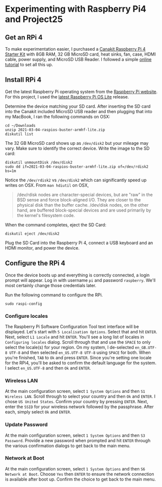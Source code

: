 # Experimenting with Raspberry Pi4 and Project25

## Get an RPi 4
To make experimentation easier, I purchased a [Canakit Raspberry Pi 4 Starter Kit](https://www.canakit.com/raspberry-pi-4-starter-kit.html)
with 8GB RAM, 32 GB MicroSD card, heat sinks, fan, case, HDMI cable,
power supply, and MicroSD USB Reader.  I followed a simple [online
tutorial](https://youtu.be/7rcNjgVgc-I) to set all this up.

## Install RPi 4
Get the latest Raspberry Pi operating system from  the [Raspberry Pi website](https://www.raspberrypi.org/software/operating-systems/).
For this project, I used the [latest Raspberry Pi OS Lite](https://downloads.raspberrypi.org/raspios_lite_armhf/images/raspios_lite_armhf-2021-03-25/2021-03-04-raspios-buster-armhf-lite.zip) release.

Determine the device matching your SD card. After inserting the SD
card into the Canakit included MicroSD USB reader and then plugging
that into my MacBook, I ran the following commands on  OSX:

    cd ~/Downloads
    unzip 2021-03-04-raspios-buster-armhf-lite.zip
    diskutil list

The 32 GB MicroSD card shows up as `/dev/disk2` but your mileage
may vary. Make sure to identify the correct device. Write the image
to the SD card:

    diskutil unmountDisk /dev/disk2
    sudo dd if=2021-03-04-raspios-buster-armhf-lite.zip of=/dev/rdisk2 bs=1m

Notice the `/dev/rdisk2` vs `/dev/disk2` which can significantly
speed up writes on OSX. From `man hdiutil` on OSX,

> /dev/rdisk nodes are character-special devices, but are "raw" in
> the BSD sense and force block-aligned I/O. They are closer to the
> physical disk than the buffer cache. /dev/disk nodes, on the other
> hand, are buffered block-special devices and are used primarily by
> the kernel's filesystem code.

When the command completes, eject the SD Card:

    diskutil eject /dev/disk2

Plug the SD Card into the Raspberry Pi 4, connect a USB keyboard
and an HDMI monitor, and power the device.

## Configure the RPi 4
Once the device boots up and everything is correctly connected, a
login prompt will appear. Log in with username `pi` and password
`raspberry`. We'll most certainly change those credentials later.

Run the following command to configure the RPi.

    sudo raspi-config

### Configure locales
The Raspberry Pi Software Configuration Tool text interface will
be displayed. Let's start with `5 Localisation Options`. Select
that and hit `ENTER`. Next, select `L1 Locale` and hit `ENTER`.
You'll see a long list of locales in `Configuring locales` dialog.
Scroll through that and use the `SPACE` to only select the locale(s)
for your region. On my system, I de-selected `en_GB.UTF-8 UTF-8`
and then selected `en_US.UTF-8 UTF-8` using `SPACE` for both. When
you're finished, `TAB` to `Ok` and press `ENTER`. Since you're
setting one locale for the RPi4, you'll be asked to confirm the
default language for the system. I select `en_US.UTF-8` and then
`Ok` and `ENTER`.

### Wireless LAN
At the main configuration screen, select `1 System Options` and
then `S1 Wireless LAN`. Scroll through to select your country and
then `Ok` and `ENTER`. I chose `US United States`. Confirm your
country by pressing `ENTER`. Next, enter the `SSID` for your wireless
network followed by the passphrase. After each, simply select `Ok`
and `ENTER`.

### Update Password
At the main configuration screen, select `1 System Options` and
then `S3 Password`. Provide a new password when prompted and hit
`ENTER` through the various confirmation dialogs to get back to the
main menu.

### Network at Boot
At the main configuration screen, select `1 System Options` and
then `S6 Network at Boot`. Choose `Yes` then `ENTER` to ensure the
network connection is available after boot up. Confirm the choice
to get back to the main menu.

